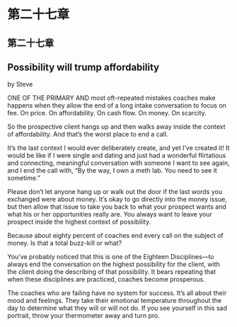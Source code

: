 # 第二十七章

## 第二十七章

## Possibility will trump affordability

by Steve

ONE OF THE PRIMARY AND most oft-repeated mistakes coaches make happens when they allow the end of a long intake conversation to focus on fee. On price. On affordability. On cash flow. On money. On scarcity.

So the prospective client hangs up and then walks away inside the context of affordability. And that’s the worst place to end a call.

It’s the last context I would ever deliberately create, and yet I’ve created it! It would be like if I were single and dating and just had a wonderful flirtatious and connecting, meaningful conversation with someone I want to see again, and I end the call with, “By the way, I own a meth lab. You need to see it sometime.”

Please don’t let anyone hang up or walk out the door if the last words you exchanged were about money. It’s okay to go directly into the money issue, but then allow that issue to take you back to what your prospect wants and what his or her opportunities really are. You always want to leave your prospect inside the highest context of possibility.

Because about eighty percent of coaches end every call on the subject of money. Is that a total buzz-kill or what?

You’ve probably noticed that this is one of the Eighteen Disciplines—to always end the conversation on the highest possibility for the client, with the client doing the describing of that possibility. It bears repeating that when these disciplines are practiced, coaches become prosperous.

The coaches who are failing have no system for success. It’s all about their mood and feelings. They take their emotional temperature throughout the day to determine what they will or will not do. If you see yourself in this sad portrait, throw your thermometer away and turn pro.

